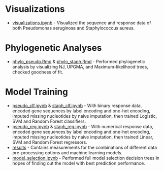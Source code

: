 # Visualizations

- [visualizations.ipynb](https://github.com/solislemuslab/dna-nn/blob/master/lareina/visualizations.ipynb) - Visualized the sequence and response data of both Pseudomonas aeruginosa and Staphylococcus aureus.

# Phylogenetic Analyses

- [phylo_pseudo.Rmd](https://github.com/solislemuslab/dna-nn/blob/master/lareina/phylo_pseudo.Rmd) & [phylo_staph.Rmd](https://github.com/solislemuslab/dna-nn/blob/master/lareina/phylo_staph.Rmd) - Performed phylogenetic analysis by visualizing NJ, UPGMA, and Maximum-likelihood trees, checked goodness of fit.  

# Model Training

- [pseudo_clf.ipynb](https://github.com/solislemuslab/dna-nn/blob/master/lareina/pseudo_clf.ipynb) & [staph_clf.ipynb](https://github.com/solislemuslab/dna-nn/blob/master/lareina/staph_clf.ipynb) - With binary response data, encoded gene sequences by label encoding and one-hot encoding, imputed missing nucleotides by naive imputation, then trained Logistic, SVM and Random Forest classifiers. 
- [pseudo_reg.ipynb](https://github.com/solislemuslab/dna-nn/blob/master/lareina/pseudo_reg.ipynb) & [staph_reg.ipynb](https://github.com/solislemuslab/dna-nn/blob/master/lareina/staph_reg.ipynb) - With numerical response data, encoded gene sequences by label encoding and one-hot encoding, imputed missing nucleotides by naive imputation, then trained Linear, SVM and Random Forest regressors. 
- [results](https://github.com/solislemuslab/dna-nn/tree/master/lareina/results) - Contains measurements for the combinations of different data pre-processing options and machine learning models. 
- [model_selection.ipynb](https://github.com/solislemuslab/dna-nn/blob/master/lareina/model_selection.ipynb) - Performed full model selection decision trees in hopes of finding out the model with best prediction performance. 

